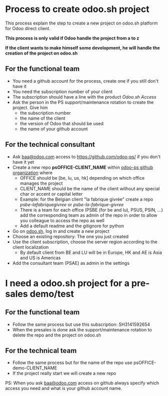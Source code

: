 # Process to create odoo.sh project
This process explain the step to create a new project on odoo.sh platform for Odoo direct client.

**This process is only valid if Odoo handle the project from a to z**

**If the client wants to make himself some development, he will handle the creation of the project on odoo.sh**

## For the functional team
* You need a github account for the process, create one if you still don't have it
* You need the subscription number of your client
* The subscription should have a line with the product _Odoo.sh Access_
* Ask the person in the PS support/maintenance rotation to create the project. Give him
   * the subscription number
   * the name of the client
   * the version of Odoo that should be used
   * the name of your github account


## For the technical consultant

* Ask baa@odoo.com access to https://github.com/odoo-ps/ if you don't have it yet
* Create a new repo **psOFFICE-CLIENT_NAME** within [odoo-ps github organization](https://github.com/odoo-ps/) where 
   * OFFICE should be [be, lu, us, hk] depending on which office manages the project
   * CLIENT_NAME should be the name of the client without any special char or accent or capital letter
   * Example: for the Belgian client "la fabrique givrée" create a repo _psbe-lafabriquegivree_ or _psbe-la-fabrique-givree_
   * There is a team for each office (PSBE (for be and lu), PSUS, PSIN, ...) add the corresponding team as admin of the repo in order to allow you colleague to access the repo as well
   * Add a default readme and the gitignore for python
* Go on [odoo.sh](https://www.odoo.sh/project/create), log in and create a new project
* Choose an existing repository: The one you just created
* Use the client subscription, choose the server region according to the client localization
    * By default client from BE and LU will be in Europe, HK and AE is Asia and US is Americas
* Add the consultant team (PSAE) as admin in the settings 


# I need a odoo.sh project for a pre-sales demo/test

## For the functional team
* Follow the same process but use this subscription: SH3141592654 
* When the presales is done ask the support/maintenance rotation to delete the repo and the project on odoo.sh
 
## For the technical team
* Follow the same process but for the name of the repo use psOFFICE-demo-CLIENT_NAME
* If the project really start we will create a new repo



PS: When you ask baa@odoo.com access on github always specify which access you need and what is your github account name.
